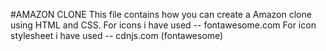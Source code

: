 #AMAZON CLONE
This file contains how you can create a Amazon clone using HTML and CSS.
For icons i have used -- fontawesome.com
For icon stylesheet i have used -- cdnjs.com (fontawesome)
